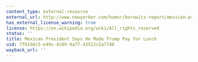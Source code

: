 ```yaml
---
content_type: external-resource
external_url: http://www.newyorker.com/humor/borowitz-report/mexican-president-says-he-made-trump-pay-for-lunch
has_external_license_warning: true
license: https://en.wikipedia.org/wiki/All_rights_reserved
status: ''
title: Mexican President Says He Made Trump Pay for Lunch
uid: 7f619dc5-e49c-4c09-9a77-43512c2a7748
wayback_url: ''
---
```

